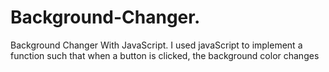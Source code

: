 # Background-Changer.
Background Changer With JavaScript.
I used javaScript to implement a function such that when a button is clicked, the background color changes
